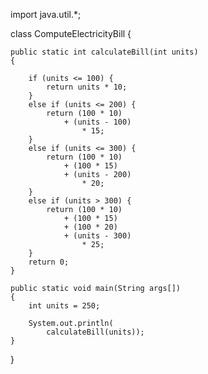 import java.util.*;

class ComputeElectricityBill {

	
	public static int calculateBill(int units)
	{

		if (units <= 100) {
			return units * 10;
		}
		else if (units <= 200) {
			return (100 * 10)
				+ (units - 100)
					* 15;
		}
		else if (units <= 300) {
			return (100 * 10)
				+ (100 * 15)
				+ (units - 200)
					* 20;
		}
		else if (units > 300) {
			return (100 * 10)
				+ (100 * 15)
				+ (100 * 20)
				+ (units - 300)
					* 25;
		}
		return 0;
	}

	public static void main(String args[])
	{
		int units = 250;

		System.out.println(
			calculateBill(units));
	}
}
